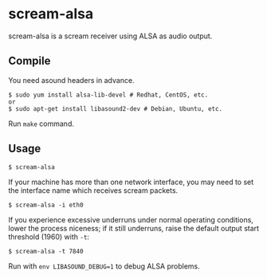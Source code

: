 # scream-alsa

scream-alsa is a scream receiver using ALSA as audio output.

## Compile

You need asound headers in advance.

```shell
$ sudo yum install alsa-lib-devel # Redhat, CentOS, etc.
or
$ sudo apt-get install libasound2-dev # Debian, Ubuntu, etc.
```

Run `make` command.

## Usage

```shell
$ scream-alsa
```

If your machine has more than one network interface, you may need to
set the interface name which receives scream packets.

```shell
$ scream-alsa -i eth0
```

If you experience excessive underruns under normal operating conditions,
lower the process niceness; if it still underruns, raise the default
output start threshold (1960) with `-t`:

```shell
$ scream-alsa -t 7840
```

Run with `env LIBASOUND_DEBUG=1` to debug ALSA problems.
